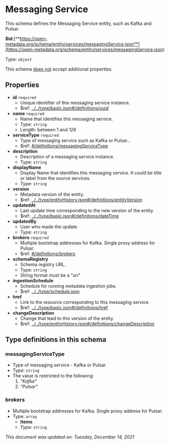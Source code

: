 # Messaging Service

This schema defines the Messaging Service entity, such as Kafka and Pulsar.

**$id:**[**https://open-metadata.org/schema/entity/services/messagingService.json**](https://open-metadata.org/schema/entity/services/messagingService.json)

Type: `object`

This schema <u>does not</u> accept additional properties.

## Properties
- **id** `required`
  - Unique identifier of this messaging service instance.
  - $ref: [../../type/basic.json#/definitions/uuid](../types/basic.md#uuid)
- **name** `required`
  - Name that identifies this messaging service.
  - Type: `string`
  - Length: between 1 and 128
- **serviceType** `required`
  - Type of messaging service such as Kafka or Pulsar...
  - $ref: [#/definitions/messagingServiceType](#messagingservicetype)
- **description**
  - Description of a messaging service instance.
  - Type: `string`
- **displayName**
  - Display Name that identifies this messaging service. It could be title or label from the source services.
  - Type: `string`
- **version**
  - Metadata version of the entity.
  - $ref: [../../type/entityHistory.json#/definitions/entityVersion](../types/entityhistory.md#entityversion)
- **updatedAt**
  - Last update time corresponding to the new version of the entity.
  - $ref: [../../type/basic.json#/definitions/dateTime](../types/basic.md#datetime)
- **updatedBy**
  - User who made the update.
  - Type: `string`
- **brokers** `required`
  - Multiple bootstrap addresses for Kafka. Single proxy address for Pulsar.
  - $ref: [#/definitions/brokers](#brokers)
- **schemaRegistry**
  - Schema registry URL.
  - Type: `string`
  - String format must be a "uri"
- **ingestionSchedule**
  - Schedule for running metadata ingestion jobs.
  - $ref: [../../type/schedule.json](../types/schedule.md)
- **href**
  - Link to the resource corresponding to this messaging service.
  - $ref: [../../type/basic.json#/definitions/href](../types/basic.md#href)
- **changeDescription**
  - Change that lead to this version of the entity.
  - $ref: [../../type/entityHistory.json#/definitions/changeDescription](../types/entityhistory.md#changedescription)


## Type definitions in this schema
### messagingServiceType

- Type of messaging service - Kafka or Pulsar.
- Type: `string`
- The value is restricted to the following: 
  1. _"Kafka"_
  2. _"Pulsar"_

### brokers

- Multiple bootstrap addresses for Kafka. Single proxy address for Pulsar.
- Type: `array`
  - **Items**
  - Type: `string`

_This document was updated on: Tuesday, December 14, 2021_